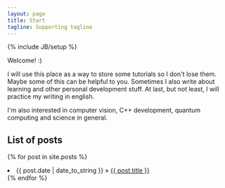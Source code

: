 ```yaml
---
layout: page
title: Start
tagline: Supporting tagline
---
```

{% include JB/setup %}

Welcome! :) 

I will use this place as a way to store some tutorials so I don't lose them. Maybe some of this can be helpful to you. Sometimes I also write about learning and other personal development stuff. At last, but not least, I will practice my writing in english.

I'm also interested in computer vision, C++ development, quantum computing and science in general. 

## List of posts

  {% for post in site.posts %}
    <li><span>{{ post.date | date_to_string }}</span> &raquo; <a href="{{ BASE_PATH }}{{ post.url }}">{{ post.title }}</a></li>
  {% endfor %}

